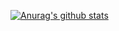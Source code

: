 [![Anurag's github stats](https://github-readme-stats.vercel.app/api?username=BeJane)](https://github.com/anuraghazra/github-readme-stats)

